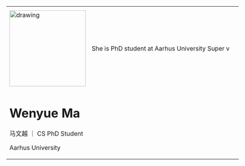 <table>
<!-- <tr> -->
<th> </th>
<th> </th>
<th> </th>
<!-- </tr> -->
<tr>
<td>

<img style="float: right;"  src="pic/slef.jpg" alt="drawing" width="200"/>

</td>
<td>

She is PhD student at Aarhus University Super v




</td>
</tr>
<td>

# Wenyue Ma 

马文越 ｜ CS PhD Student

Aarhus University
</td>
</table>

<style>
td, th {
   border: none!important;
}
table {
  table-layout: fixed;
  width: 800px;
}
</style>

<!-- | Wenyue MA          |         | 
| ------------ | ------------- | 
| 马文越 - CS PhD Student Aarhus University | <img style="float: right;"  src="pic/slef.jpg" alt="drawing" width="200"/>| -->


<!-- ## About me
--- -->
